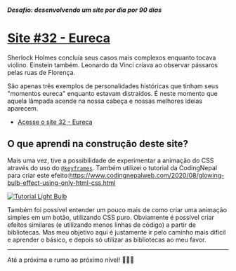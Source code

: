 ##### Desafio: desenvolvendo um site por dia por 90 dias 

# [Site #32 - Eureca](https://www.dorlyneto.com/90sites/32-eureca)

Sherlock Holmes concluía seus casos mais complexos enquanto tocava violino. Einstein também. Leonardo da Vinci criava ao observar pássaros pelas ruas de Florença. 

São apenas três exemplos de personalidades históricas que tinham seus "momentos eureca" enquanto estavam distraídos. É neste momento que aquela lâmpada acende na nossa cabeça e nossas melhores ideias aparecem. 

* [Acesse o site 32 - Eureca](https://www.dorlyneto.com/90sites/32-eureca)

## O que aprendi na construção deste site?
 
Mais uma vez, tive a possibilidade de experimentar a animação do CSS através do uso do [```@keyframes```](https://developer.mozilla.org/pt-BR/docs/Web/CSS/@keyframes). 
Também utilizei o tutorial da CodingNepal para criar este efeito:https://www.codingnepalweb.com/2020/08/glowing-bulb-effect-using-only-html-css.html

[![Tutorial Light Bulb](https://img.youtube.com/vi/Kp3HGwlXwCk/maxresdefault.jpg)](https://www.youtube.com/watch?v=Kp3HGwlXwCk)

Também foi possível entender um pouco mais de como criar uma animação simples em um botão, utilizando CSS puro. Obviamente é possível criar efeitos similares (e utilizando menos linhas de código) a partir de bibliotecas. Mas meu objetivo aqui é justamente ir pelo caminho mais difícil e aprender o básico, e depois só utilizar as bibliotecas ao meu favor.

---

Até a próxima e rumo ao próximo nível! 🚀🚀🚀




